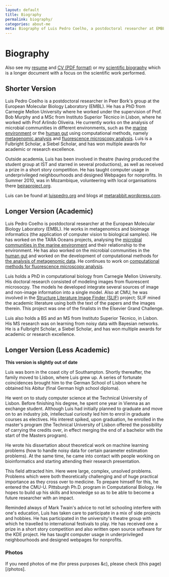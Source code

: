 ```yaml
---
layout: default
title: Biography
permalink: biography/
categories: about-me
meta: Biography of Luis Pedro Coelho, a postdoctoral researcher at EMBL.
---
```


# Biography

Also see my [resume](/resume) and [CV (PDF format)](/files/vita.pdf) or my
[scientific biography](/biography/scientific.html) which is a longer document
with a focus on the scientific work performed.

## Shorter Version

Luis Pedro Coelho is a postdoctoral researcher in Peer Bork's group at
the European Molecular Biology Laboratory (EMBL). He has a PhD from
Carnegie Mellon University where he worked under the supervision of
Prof. Bob Murphy and a MSc from Instituto Superior Técnico in Lisbon, where he
worked with Prof Arlindo Oliveira. He currently works on the analysis of
microbial communities in different environments, such as the [marine
environment](http://www.sciencemag.org/content/348/6237/1261359.full) or the
[human gut](http://onlinelibrary.wiley.com/doi/10.1002/bies.201300143/full)
using computational methods, namely [metagenomic
analysis](http://www.nature.com/nmeth/journal/v10/n12/abs/nmeth.2693.html) and
[fluorescence microscopy
analysis](http://bioinformatics.oxfordjournals.org/content/early/2015/03/19/bioinformatics.btv156.short).
Luis is a Fulbright Scholar, a Siebel Scholar, and has won multiple awards for
academic or research excellence.

Outside academia, Luis has been involved in theatre (having produced the
student group at IST and starred in several productions), as well as received a
prize in a short story competition. He has taught computer usage in
underprivileged neighbourhoods and designed Webpages for nonprofits. In Summer
2010, was in Mozambique, volunteering with local organisations there
[beiraproject.org](http://beiraproject.org).

Luis can be found at [luispedro.org](http://luispedro.org) and blogs
at [metarabbit.wordpress.com](http://metarabbit.wordpress.com).

## Longer Version (Academic)

Luis Pedro Coelho is postdoctoral researcher at the European Molecular Biology
Laboratory (EMBL). He works in metagenomics and bioimage informatics (the
application of computer vision to biological samples). He has worked on the
TARA Oceans projects, analysing the [microbial communities in the marine
environment](http://www.sciencemag.org/content/348/6237/1261359.full) and their
relationship to the environment. He has also worked on the microbial
communities in the [human
gut](http://onlinelibrary.wiley.com/doi/10.1002/bies.201300143/full) and worked
on the development of computational methods for [the analysis of metagenomic
data](http://www.nature.com/nmeth/journal/v10/n12/abs/nmeth.2693.html). He
continues to work on [computational methods for fluorescence microscopy
analysis](http://bioinformatics.oxfordjournals.org/content/early/2015/03/19/bioinformatics.btv156.short).

Luis holds a PhD in computational biology from Carnegie Mellon University. His
doctoral research consisted of modeling images from fluorescent microsocpy. The
models he developed integrate several sources of image and non-image
information into a single model. Also at CMU, he was involved in the [Structure
Literature Image Finder
(SLIF)](http://link.springer.com/chapter/10.1007/978-3-642-13131-8_4) project;
SLIF mined the academic literature using both the text of the papers and the
images therein. This project was one of the finalists in the Elsevier Grand
Challenge.

Luis also holds a BS and an MS from Instituto Superior Técnico, in Lisbon. His
MS research was on learning from noisy data with Bayesian networks. He is a
Fulbright Scholar, a Siebel Scholar, and has won multiple awards for academic
or research excellence.

## Longer Version (Less Academic)

**This version is slightly out of date**

Luis was born in the coast city of Southampton.  Shortly thereafter, the family
moved to Lisbon, where Luis grew up. A series of fortunate coincidences brought
him to the German School of Lisbon where he obtained his Abitur (final German
high school diploma).

He went on to study computer science at the Technical University of Lisbon.
Before finishing his degree, he spent one year in Vienna as an exchange
student. Although Luis had initially planned to graduate and move on to an
industry job, intellectual curiosity led him to enrol in graduate courses as
electives. His interest spiked, upon graduation, he enrolled in the master's
program (the Technical University of Lisbon offered the possibility of carrying
the credits over, in effect merging the end of a bachelor with the start of the
Masters program).

He wrote his dissertation about theoretical work on machine learning problems
(how to handle noisy data for certain parameter estimation problems). At the
same time, he came into contact with people working on bioinformatics and
starting attending their research presentation.

This field attracted him. Here were large, complex, unsolved problems. Problems
which were both theoretically challenging and of huge practical importance as
they cross over to medicine. To prepare himself for this, he entered the CMU-U.
Pittsburgh Ph.D. program in Computational Biology. He hopes to build up his
skills and knowledge so as to be able to become a future researcher with an
impact.

Reminded always of Mark Twain's advice to not let schooling interfere with
one's education, Luis has taken care to participate in a mix of side projects
and hobbies. He has participated in the university's theatre group with which
he travelled to international festivals to play. He has received one a prize in
a short story competition and also written open source software for the KDE
project. He has taught computer usage in underprivileged neighbourhoods and
designed webpages for nonprofits.

### Photos

If you need photos of me (for press purposes &c), please check (this
page)[/photos].

